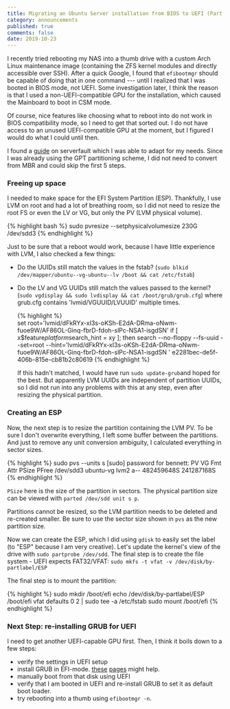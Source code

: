 ```yaml
---
title: Migrating an Ubuntu Server installation from BIOS to UEFI (Part 1)
category: announcements
published: true
comments: false
date: 2019-10-23
---
```


I recently tried rebooting my NAS into a thumb drive with a custom Arch Linux maintenance image (containing the ZFS kernel modules and directly accessible over SSH).
After a quick Google, I found that `efibootmgr` should be capable of doing that in one command --- until I realized that I was booted in BIOS mode, not UEFI.
Some investigation later, I think the reason is that I used a non-UEFI-compatible GPU for the installation, which caused the Mainboard to boot in CSM mode.

Of course, nice features like choosing what to reboot into do not work in BIOS compatibility mode, so I need to get that sorted out.
I do not have access to an unused UEFI-compatible GPU at the moment, but I figured I would do what I could until then.

I found a [guide](https://serverfault.com/questions/963178/how-do-i-convert-my-linux-disk-from-mbr-to-gpt-with-uefi) on serverfault which I was able to adapt for my needs.
Since I was already using the GPT partitioning scheme, I did not need to convert from MBR and could skip the first 5 steps.

### Freeing up space

I needed to make space for the EFI System Partition (ESP).
Thankfully, I use LVM on root and had a lot of breathing room, so I did not need to resize the root FS or even the LV or VG, but only the PV (LVM physical volume).

{% highlight bash %}
    sudo pvresize --setphysicalvolumesize 230G /dev/sdd3
{% endhighlight %}

Just to be sure that a reboot would work, because I have little experience with LVM, I also checked a few things:

* Do the UUIDs still match the values in the fstab? (`sudo blkid /dev/mapper/ubuntu--vg-ubuntu--lv /boot && cat /etc/fstab`)

* Do the LV and VG UUIDs still match the values passed to the kernel? (`sudo vgdisplay && sudo lvdisplay && cat /boot/grub/grub.cfg`)
  where grub.cfg contains 'lvmid/VGUUID/LVUUID' multiple times.

  {% highlight %}\
  set root='lvmid/dFkRYx-xI3s-oKSh-E2dA-DRma-oNwm-fuoe9W/AF86OL-Ginq-fbrD-fdoh-slPc-NSA1-isgdSN'
  if [ x$feature*platform*search_hint = xy ]; then
  search --no-floppy --fs-uuid --set=root --hint='lvmid/dFkRYx-xI3s-oKSh-E2dA-DRma-oNwm-fuoe9W/AF86OL-Ginq-fbrD-fdoh-slPc-NSA1-isgdSN
  ' e2281bec-de5f-406b-815e-cb81b2c80619
  {% endhighlight %}

  If this hadn't matched, I would have run `sudo update-grub`and hoped for the best.
  But apparently LVM UUIDs are independent of partition UUIDs, so I did not run into any problems with this at any step, even after resizing the physical partition.

### Creating an ESP

  Now, the next step is to resize the partition containing the LVM PV. To be sure I don't overwrite everything, I left some buffer between the partitions. And just to remove any unit conversion ambiguity, I calculated everything in sector sizes.

  {% highlight %}
  sudo pvs --units s
  [sudo] password for bennett:
  PV VG Fmt Attr PSize PFree
  /dev/sdd3 ubuntu-vg lvm2 a-- 482459648S 241287168S
  {% endhighlight %}

  `PSize` here is the size of the partition in sectors. The physical partition size can be viewed with `parted /dev/sdd unit s p`.

  Partitions cannot be resized, so the LVM partition needs to be deleted and re-created smaller.
  Be sure to use the sector size shown in `pvs` as the new partition size.

  Now we can create the ESP, which I did using `gdisk` to easily set the label (to "ESP" because I am very creative). Let's update the kernel's view of the drive with `sudo partprobe /dev/sdd`. The final step is to create the file system - UEFI expects FAT32/VFAT: `sudo mkfs -t vfat -v /dev/disk/by-partlabel/ESP`

  The final step is to mount the partition:

  {% highlight %}
  sudo mkdir /boot/efi
  echo /dev/disk/by-partlabel/ESP /boot/efi vfat defaults 0 2 | sudo tee -a /etc/fstab
  sudo mount /boot/efi
  {% endhighlight %}

### Next Step: re-installing GRUB for UEFI

I need to get another UEFI-capable GPU first. Then, I think it boils down to a few steps:

- verify the settings in UEFI setup
- install GRUB in EFI-mode. [these](https://askubuntu.com/questions/509423/which-commands-to-convert-a-ubuntu-bios-install-to-efi-uefi-without-boot-repair) [pages](https://wiki.archlinux.org/index.php/GRUB#UEFI_systems) might help.
- manually boot from that disk using UEFI
- verify that I am booted in UEFI and re-install GRUB to set it as default boot loader.
- try rebooting into a thumb using `efibootmgr -n`.

